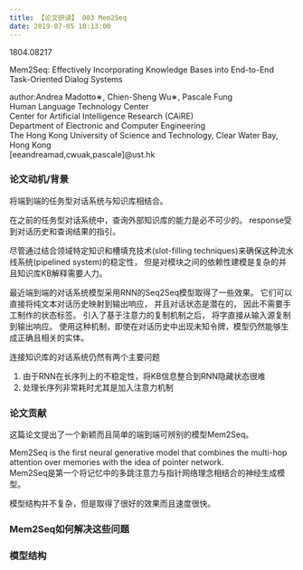 ```yaml
---
title: 【论文研读】 003 Mem2Seq
date: 2019-07-05 10:13:00
---
```


1804.08217

Mem2Seq: Effectively Incorporating Knowledge Bases into End-to-End Task-Oriented Dialog Systems

author:Andrea Madotto∗, Chien-Sheng Wu∗, Pascale Fung  
Human Language Technology Center  
Center for Artificial Intelligence Research (CAiRE)  
Department of Electronic and Computer Engineering  
The Hong Kong University of Science and Technology, Clear Water Bay, Hong Kong  
[eeandreamad,cwuak,pascale]@ust.hk  


### 论文动机/背景

将端到端的任务型对话系统与知识库相结合。


在之前的任务型对话系统中，查询外部知识库的能力是必不可少的。
response受到对话历史和查询结果的指引。

尽管通过结合领域特定知识和槽填充技术(slot-filling techniques)来确保这种流水线系统(pipelined system)的稳定性，
但是对模块之间的依赖性建模是复杂的并且知识库KB解释需要人力。


最近端到端的对话系统模型采用RNN的Seq2Seq模型取得了一些效果。
它们可以直接将纯文本对话历史映射到输出响应，
并且对话状态是潜在的，
因此不需要手工制作的状态标签。
引入了基于注意力的复制机制之后，
将字直接从输入源复制到输出响应。
使用这种机制，即使在对话历史中出现未知令牌，模型仍然能够生成正确且相关的实体。


连接知识库的对话系统仍然有两个主要问题
1. 由于RNN在长序列上的不稳定性，将KB信息整合到RNN隐藏状态很难
2. 处理长序列非常耗时尤其是加入注意力机制


### 论文贡献
这篇论文提出了一个新颖而且简单的端到端可辨别的模型Mem2Seq。

Mem2Seq is the first neural generative model that combines the multi-hop attention over memories with the idea of pointer network.  
Mem2Seq是第一个将记忆中的多跳注意力与指针网络理念相结合的神经生成模型。

模型结构并不复杂，但是取得了很好的效果而且速度很快。



### Mem2Seq如何解决这些问题



### 模型结构
